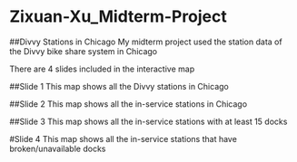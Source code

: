 # Zixuan-Xu_Midterm-Project

##Divvy Stations in Chicago
My midterm project used the station data of the Divvy bike share system in Chicago

There are 4 slides included in the interactive map

##Slide 1
This map shows all the Divvy stations in Chicago

##Slide 2
This map shows all the in-service stations in Chicago

##Slide 3
This map shows all the in-service stations with at least 15 docks

#Slide 4
This map shows all the in-service stations that have broken/unavailable docks
